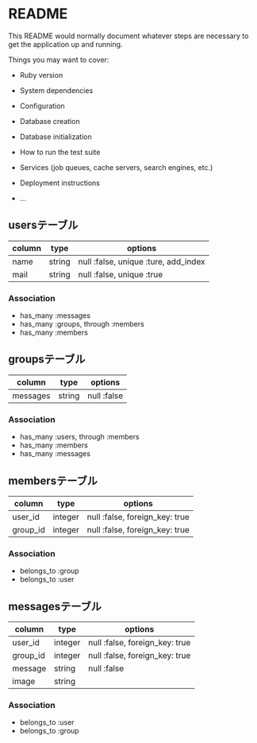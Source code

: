 # README

This README would normally document whatever steps are necessary to get the
application up and running.

Things you may want to cover:

* Ruby version

* System dependencies

* Configuration

* Database creation

* Database initialization

* How to run the test suite

* Services (job queues, cache servers, search engines, etc.)

* Deployment instructions

* ...


## usersテーブル
|column|type|options|
|------|----|-------|
|name|string|null :false, unique :ture, add_index|
|mail|string|null :false, unique :true|

### Association
- has_many :messages
- has_many :groups, through :members
- has_many :members

## groupsテーブル
|column|type|options|
|------|----|-------|
|messages|string|null :false|

### Association
- has_many :users, through :members
- has_many :members
- has_many :messages

## membersテーブル
|column|type|options|
|------|----|-------|
|user_id|integer|null :false, foreign_key: true|
|group_id|integer|null :false, foreign_key: true|

### Association
- belongs_to :group
- belongs_to :user

## messagesテーブル
|column|type|options|
|------|----|-------|
|user_id|integer|null :false, foreign_key: true|
|group_id|integer|null :false, foreign_key: true|
|message|string|null :false|
|image|string||

### Association
- belongs_to :user
- belongs_to :group




